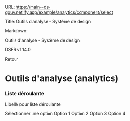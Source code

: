 URL:
https://main--ds-gouv.netlify.app/example/analytics/component/select

Title:
Outils d'analyse - Système de design

Markdown:


Outils d'analyse - Système de design


DSFR v1.14.0


[Retour](../)


# Outils d'analyse (analytics)


### Liste déroulante


Libellé pour liste déroulante


Sélectionner une option
Option 1
Option 2
Option 3
Option 4